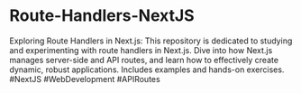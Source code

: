 # Route-Handlers-NextJS
Exploring Route Handlers in Next.js: This repository is dedicated to studying and experimenting with route handlers in Next.js. Dive into how Next.js manages server-side and API routes, and learn how to effectively create dynamic, robust applications. Includes examples and hands-on exercises. #NextJS #WebDevelopment #APIRoutes
